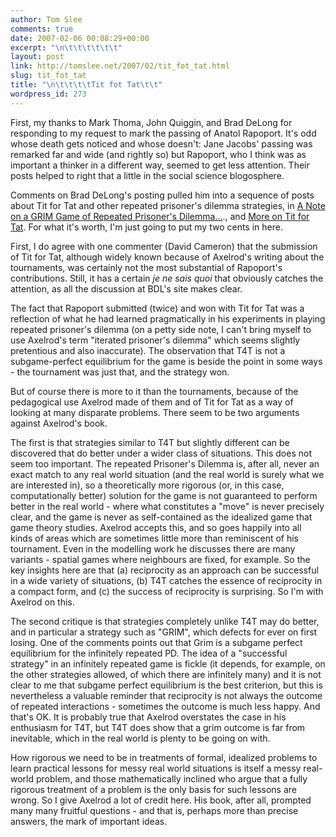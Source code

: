 ```yaml
---
author: Tom Slee
comments: true
date: 2007-02-06 00:08:29+00:00
excerpt: "\n\t\t\t\t\t\t"
layout: post
link: http://tomslee.net/2007/02/tit_fot_tat.html
slug: tit_fot_tat
title: "\n\t\t\t\tTit fot Tat\t\t"
wordpress_id: 273
---
```



				

First, my thanks to Mark Thoma, John Quiggin, and Brad DeLong for responding to my request to mark the passing of Anatol Rapoport. It's odd whose death gets noticed and whose doesn't: Jane Jacobs' passing was remarked far and wide (and rightly so) but Rapoport, who I think was as important a thinker in a different way, seemed to get less attention. Their posts helped to right that a little in the social science blogosphere.




Comments on Brad DeLong's posting pulled him into a sequence of posts about Tit for Tat and other repeated prisoner's dilemma strategies, in [A Note on a GRIM Game of Repeated Prisoner's Dilemma...](http://delong.typepad.com/sdj/2007/02/a_note_on_a_gri.html)., and [More on Tit for Tat](http://delong.typepad.com/sdj/2007/02/more_on_titfort.html). For what it's worth, I'm just going to put my two cents in here.




First, I do agree with one commenter (David Cameron) that the submission of Tit for Tat, although widely known because of Axelrod's writing about the tournaments, was certainly not the most substantial of Rapoport's contributions. Still, it has a certain _je ne sais quoi_ that obviously catches the attention, as all the discussion at BDL's site makes clear.




The fact that Rapoport submitted (twice) and won with Tit for Tat was a reflection of what he had learned pragmatically in his experiments in playing repeated prisoner's dilemma (on a petty side note, I can't bring myself to use Axelrod's term "iterated prisoner's dilemma" which seems slightly pretentious and also inaccurate). The observation that T4T is not a subgame-perfect equilibrium for the game is beside the point in some ways - the tournament was just that, and the strategy won.




But of course there is more to it than the tournaments, because of the pedagogical use Axelrod made of them and of Tit for Tat as a way of looking at many disparate problems. There seem to be two arguments against Axelrod's book. 




The first is that strategies similar to T4T but slightly different can be discovered that do better under a wider class of situations. This does not seem too important. The repeated Prisoner's Dilemma is, after all, never an exact match to any real world situation (and the real world is surely what we are interested in), so a theoretically more rigorous (or, in this case, computationally better) solution for the game is not guaranteed to perform better in the real world - where what constitutes a "move" is never precisely clear, and the game is never as self-contained as the idealized game that game theory studies. Axelrod accepts this, and so goes happily into all kinds of areas which are sometimes little more than reminiscent of his tournament. Even in the modelling work he discusses there are many variants - spatial games where neighbours are fixed, for example. So the key insights here are that (a) reciprocity as an approach can be successful in a wide variety of situations, (b) T4T catches the essence of reciprocity in a compact form, and (c) the success of reciprocity is surprising. So I'm with Axelrod on this.




The second critique is that strategies completely unlike T4T may do better, and in particular a strategy such as "GRIM", which defects for ever on first losing. One of the comments points out that Grim is a subgame perfect equilibrium for the infinitely repeated PD. The idea of a "successful strategy" in an infinitely repeated game is fickle (it depends, for example, on the other strategies allowed, of which there are infinitely many) and it is not clear to me that subgame perfect equilibrium is the best criterion, but this is nevertheless a valuable reminder that reciprocity is not always the outcome of repeated interactions - sometimes the outcome is much less happy. And that's OK. It is probably true that Axelrod overstates the case in his enthusiasm for T4T, but T4T does show that a grim outcome is far from inevitable, which in the real world is plenty to be going on with.




How rigorous we need to be in treatments of formal, idealized problems to learn practical lessons for messy real world situations is itself a messy real-world problem, and those mathematically inclined who argue that a fully rigorous treatment of a problem is the only basis for such lessons are wrong. So I give Axelrod a lot of credit here. His book, after all, prompted many many fruitful questions - and that is, perhaps more than precise answers, the mark of important ideas.


		
